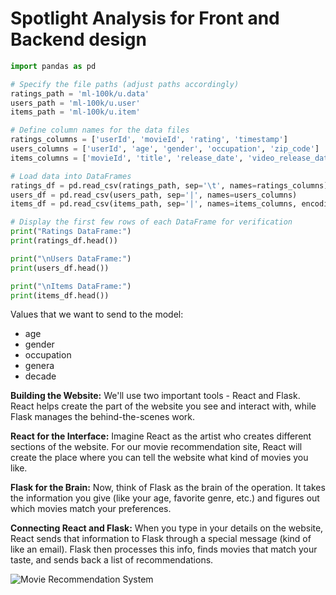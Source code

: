 # Spotlight Analysis for Front and Backend design

```python
import pandas as pd

# Specify the file paths (adjust paths accordingly)
ratings_path = 'ml-100k/u.data'
users_path = 'ml-100k/u.user'
items_path = 'ml-100k/u.item'

# Define column names for the data files
ratings_columns = ['userId', 'movieId', 'rating', 'timestamp']
users_columns = ['userId', 'age', 'gender', 'occupation', 'zip_code']
items_columns = ['movieId', 'title', 'release_date', 'video_release_date', 'IMDb_URL', 'unknown', 'Action', 'Adventure', 'Animation', 'Children', 'Comedy', 'Crime', 'Documentary', 'Drama', 'Fantasy', 'Film-Noir', 'Horror', 'Musical', 'Mystery', 'Romance', 'Sci-Fi', 'Thriller', 'War', 'Western']

# Load data into DataFrames
ratings_df = pd.read_csv(ratings_path, sep='\t', names=ratings_columns)
users_df = pd.read_csv(users_path, sep='|', names=users_columns)
items_df = pd.read_csv(items_path, sep='|', names=items_columns, encoding='latin-1')

# Display the first few rows of each DataFrame for verification
print("Ratings DataFrame:")
print(ratings_df.head())

print("\nUsers DataFrame:")
print(users_df.head())

print("\nItems DataFrame:")
print(items_df.head())
```
Values that we want to send to the model: 
- age
- gender
- occupation
- genera
- decade

**Building the Website:** We'll use two important tools - React and Flask. React helps create the part of the website you see and interact with, while Flask manages the behind-the-scenes work.

**React for the Interface:** Imagine React as the artist who creates different sections of the website. For our movie recommendation site, React will create the place where you can tell the website what kind of movies you like.

**Flask for the Brain:** Now, think of Flask as the brain of the operation. It takes the information you give (like your age, favorite genre, etc.) and figures out which movies match your preferences.

**Connecting React and Flask:** When you type in your details on the website, React sends that information to Flask through a special message (kind of like an email). Flask then processes this info, finds movies that match your taste, and sends back a list of recommendations.

![Movie Recommendation System](/../img/diagram.png)
